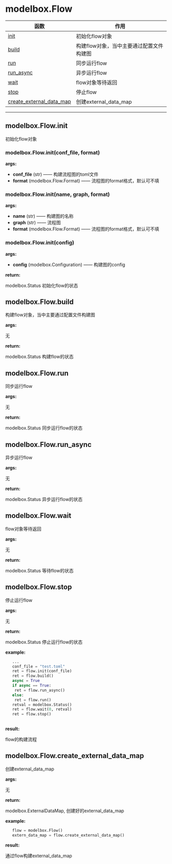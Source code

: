 # modelbox.Flow

|函数|作用|
|-|-|
|[init](#modelboxflowinit)|初始化flow对象|
|[build](#modelboxflowbuild)|构建flow对象，当中主要通过配置文件构建图|
|[run](#modelboxflowrun)|同步运行flow|
|[run_async](#modelboxflowrunasync)|异步运行flow|
|[wait](#modelboxflowwait)|flow对象等待返回|
|[stop](#modelboxflowstop)|停止flow|
|[create_external_data_map](#modelboxflowcreateexternaldatamap)|创建external_data_map|
---

## modelbox.Flow.init

初始化flow对象

### modelbox.Flow.init(conf_file, format)  

**args:**  

* **conf_file** (str) ——  构建流程图的toml文件  
* **format** (modelbox.Flow.Format) ——  流程图的format格式，默认可不填

### modelbox.Flow.init(name, graph, format)

**args:**

* **name** (str) ——  构建图的名称  
* **graph** (str) —— 流程图  
* **format** (modelbox.Flow.Format) ——  流程图的format格式，默认可不填

### modelbox.Flow.init(config)

**args:**

* **config** (modelbox.Configuration) —— 构建图的config

**return:**  

modelbox.Status 初始化flow的状态

## modelbox.Flow.build

构建flow对象，当中主要通过配置文件构建图

**args:**  

无

**return:**  

modelbox.Status 构建flow的状态

## modelbox.Flow.run

同步运行flow

**args:**  

无

**return:**  

modelbox.Status 同步运行flow的状态

## modelbox.Flow.run_async

异步运行flow

**args:**  

无

**return:**  

modelbox.Status 异步运行flow的状态

## modelbox.Flow.wait

flow对象等待返回

**args:**  

无

**return:**  

modelbox.Status 等待flow的状态

## modelbox.Flow.stop

停止运行flow

**args:**  

无

**return:**  

modelbox.Status 停止运行flow的状态

**example:**  

```python
   ...
   conf_file = "test.toml"
   ret = flow.init(conf_file)
   ret = flow.build()
   async = True
   if async == True:
    ret = flow.run_async()
   else:
    ret = flow.run()
   retval = modelbox.Status()
   ret = flow.wait(0, retval)
   ret = flow.stop()
        
```

**result:**  

flow的构建流程

## modelbox.Flow.create_external_data_map

创建external_data_map

**args:**  

无

**return:**  

modelbox.ExternalDataMap, 创建好的external_data_map

**example:**  

```python
   flow = modelbox.Flow()
   extern_data_map = flow.create_external_data_map()
```

**result:**  

通过flow构建external_data_map
